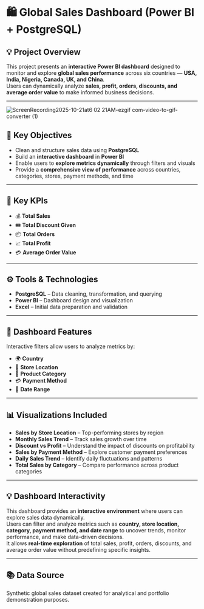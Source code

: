 # 🛍️ Global Sales Dashboard (Power BI + PostgreSQL)

## 💡 Project Overview  
This project presents an **interactive Power BI dashboard** designed to monitor and explore **global sales performance** across six countries — **USA, India, Nigeria, Canada, UK, and China**.  
Users can dynamically analyze **sales, profit, orders, discounts, and average order value** to make informed business decisions.

---
![ScreenRecording2025-10-21at6 02 21AM-ezgif com-video-to-gif-converter (1)](https://github.com/user-attachments/assets/9e59be9e-611a-4860-901b-1d15ccfeaf9e)


## 🎯 Key Objectives  
- Clean and structure sales data using **PostgreSQL**  
- Build an **interactive dashboard** in **Power BI**  
- Enable users to **explore metrics dynamically** through filters and visuals  
- Provide a **comprehensive view of performance** across countries, categories, stores, payment methods, and time  

---

## 🧾 Key KPIs  
- 💰 **Total Sales**  
- 🎟️ **Total Discount Given**  
- 📦 **Total Orders**  
- 📈 **Total Profit**  
- 💳 **Average Order Value**  

---

## ⚙️ Tools & Technologies  
- **PostgreSQL** – Data cleaning, transformation, and querying  
- **Power BI** – Dashboard design and visualization  
- **Excel** – Initial data preparation and validation  

---

## 🧩 Dashboard Features  
Interactive filters allow users to analyze metrics by:  
- 🌍 **Country**  
- 🏬 **Store Location**  
- 🛒 **Product Category**  
- 💳 **Payment Method**  
- 📅 **Date Range**  

---

## 📊 Visualizations Included  
- **Sales by Store Location** – Top-performing stores by region  
- **Monthly Sales Trend** – Track sales growth over time  
- **Discount vs Profit** – Understand the impact of discounts on profitability  
- **Sales by Payment Method** – Explore customer payment preferences  
- **Daily Sales Trend** – Identify daily fluctuations and patterns  
- **Total Sales by Category** – Compare performance across product categories  

---

## 💡 Dashboard Interactivity  
This dashboard provides an **interactive environment** where users can explore sales data dynamically.  
Users can filter and analyze metrics such as **country, store location, category, payment method, and date range** to uncover trends, monitor performance, and make data-driven decisions.  
It allows **real-time exploration** of total sales, profit, orders, discounts, and average order value without predefining specific insights.

---

## 📚 Data Source  
Synthetic global sales dataset created for analytical and portfolio demonstration purposes.  
